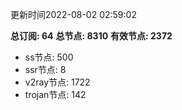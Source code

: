 更新时间2022-08-02 02:59:02

**总订阅: 64**
**总节点: 8310**
**有效节点: 2372**
- ss节点: 500
- ssr节点: 8
- v2ray节点: 1722
- trojan节点: 142
